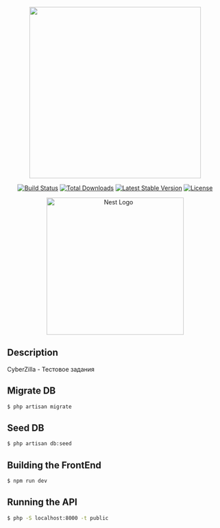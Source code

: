 <p align="center"><a href="https://laravel.com" target="_blank"><img src="https://raw.githubusercontent.com/laravel/art/master/logo-lockup/5%20SVG/2%20CMYK/1%20Full%20Color/laravel-logolockup-cmyk-red.svg" width="400"></a></p>

<p align="center">
<a href="https://travis-ci.org/laravel/framework"><img src="https://travis-ci.org/laravel/framework.svg" alt="Build Status"></a>
<a href="https://packagist.org/packages/laravel/framework"><img src="https://img.shields.io/packagist/dt/laravel/framework" alt="Total Downloads"></a>
<a href="https://packagist.org/packages/laravel/framework"><img src="https://img.shields.io/packagist/v/laravel/framework" alt="Latest Stable Version"></a>
<a href="https://packagist.org/packages/laravel/framework"><img src="https://img.shields.io/packagist/l/laravel/framework" alt="License"></a>
</p>

<p align="center">
  <a href="#" target="blank">
<img src="https://hsto.org/getpro/moikrug/uploads/company/100/007/411/2/logo/medium_fd7fc1fef056d9ecc94121de98c0512d.png" width="320" alt="Nest Logo" /></a>
</p>

## Description

<p>CyberZilla - Тестовое задания </p>

## Migrate DB

```bash
$ php artisan migrate
```

## Seed DB

```bash
$ php artisan db:seed
```
## Building the FrontEnd

```bash
$ npm run dev
```

## Running the API

```bash
$ php -S localhost:8000 -t public
```
